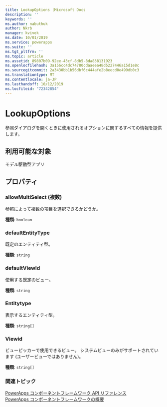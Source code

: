 ```yaml
---
title: LookupOptions |Microsoft Docs
description: ''
keywords: ''
ms.author: nabuthuk
author: Nkrb
manager: kvivek
ms.date: 10/01/2019
ms.service: powerapps
ms.suite: ''
ms.tgt_pltfrm: ''
ms.topic: article
ms.assetid: 89807b09-92ee-43cf-8db5-8da838131923
ms.openlocfilehash: 3a156cc4dc74780cdaaeea48d5227446a15d1e8c
ms.sourcegitcommit: 2a3430bb1b56dbf6c444afe2b8eecd0e499db0c3
ms.translationtype: MT
ms.contentlocale: ja-JP
ms.lasthandoff: 10/12/2019
ms.locfileid: "72342854"
---
```

# <a name="lookupoptions"></a>LookupOptions

参照ダイアログを開くときに使用されるオプションに関するすべての情報を提供します。

## <a name="available-for"></a>利用可能な対象 

モデル駆動型アプリ

## <a name="properties"></a>プロパティ

### <a name="allowmultiselect"></a>allowMultiSelect (複数)

参照によって複数の項目を選択できるかどうか。

**種類**: `boolean`

### <a name="defaultentitytype"></a>defaultEntityType

既定のエンティティ型。

**種類**: `string`

### <a name="defaultviewid"></a>defaultViewId

使用する既定のビュー。

**種類**: `string`

### <a name="entitytypes"></a>Entitytype

表示するエンティティ型。

**種類**: `string[]`

### <a name="viewids"></a>Viewid

ビューピッカーで使用できるビュー。 システムビューのみがサポートされています (ユーザービューではありません)。

**種類**: `string[]`


### <a name="related-topics"></a>関連トピック

[PowerApps コンポーネントフレームワーク API リファレンス](../reference/index.md)<br/>
[PowerApps コンポーネントフレームワークの概要](../overview.md)